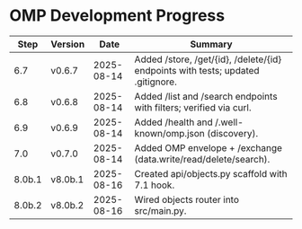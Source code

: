 # OMP Development Progress

| Step | Version | Date       | Summary |
|------|---------|------------|---------|
| 6.7  | v0.6.7  | 2025-08-14 | Added /store, /get/{id}, /delete/{id} endpoints with tests; updated .gitignore. |
| 6.8 | v0.6.8 | 2025-08-14 | Added /list and /search endpoints with filters; verified via curl. |
| 6.9 | v0.6.9 | 2025-08-14 | Added /health and /.well-known/omp.json (discovery). |
| 7.0 | v0.7.0 | 2025-08-14 | Added OMP envelope + /exchange (data.write/read/delete/search). |
| 8.0b.1 | v8.0b.1 | 2025-08-16 | Created api/objects.py scaffold with 7.1 hook. |
| 8.0b.2 | v8.0b.2 | 2025-08-16 | Wired objects router into src/main.py. |
